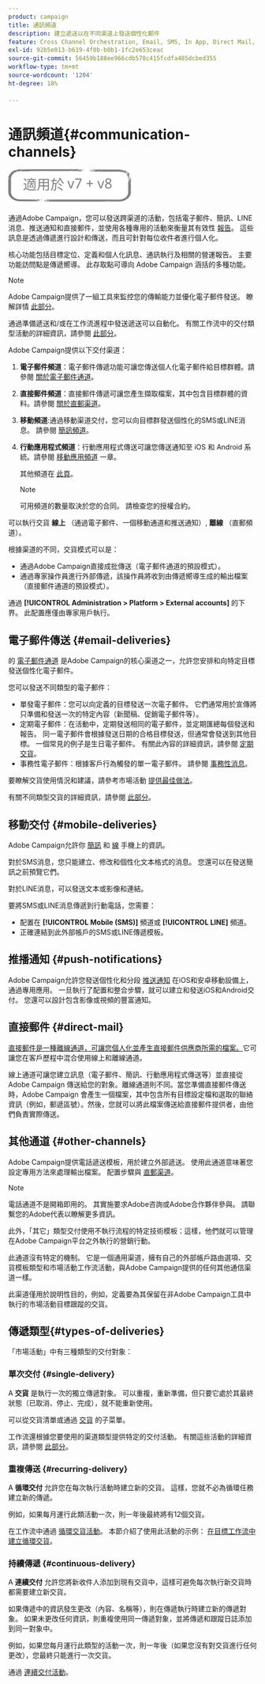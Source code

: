 ```yaml
---
product: campaign
title: 通訊頻道
description: 建立遞送以在不同渠道上發送個性化郵件
feature: Cross Channel Orchestration, Email, SMS, In App, Direct Mail, Push
exl-id: 92b5e013-b619-4f0b-b0b1-1fc2e653ceac
source-git-commit: 56459b188ee966cdb578c415fcdfa485dcbed355
workflow-type: tm+mt
source-wordcount: '1204'
ht-degree: 18%

---
```


# 通訊頻道{#communication-channels}

![](../../assets/common.svg)

通過Adobe Campaign，您可以發送跨渠道的活動，包括電子郵件、簡訊、LINE消息、推送通知和直接郵件，並使用各種專用的活動來衡量其有效性 [報告](../../reporting/using/delivery-reports.md)。 這些訊息是透過傳遞進行設計和傳送，而且可針對每位收件者進行個人化。

核心功能包括目標定位、定義和個人化訊息、通訊執行及相關的營運報告。 主要功能訪問點是傳遞嚮導。 此存取點可導向 Adobe Campaign 涵括的多種功能。

>[!NOTE]
>
>Adobe Campaign提供了一組工具來監控您的傳輸能力並優化電子郵件發送。 瞭解詳情 [此部分](about-deliverability.md)。

通過準備遞送和/或在工作流進程中發送遞送可以自動化。 有關工作流中的交付類型活動的詳細資訊，請參閱 [此部分](../../workflow/using/about-action-activities.md)。

Adobe Campaign提供以下交付渠道：

1. **電子郵件頻道**：電子郵件傳遞功能可讓您傳送個人化電子郵件給目標群體。請參閱 [關於電子郵件通道](about-email-channel.md)。
1. **直接郵件頻道**：直接郵件傳遞可讓您產生擷取檔案，其中包含目標群體的資料。請參閱 [關於直郵渠道](about-direct-mail-channel.md)。
1. **移動頻道**:通過移動渠道交付，您可以向目標群發送個性化的SMS或LINE消息。 請參閱 [簡訊頻道](sms-channel.md)。
1. **行動應用程式頻道**：行動應用程式傳送可讓您傳送通知至 iOS 和 Android 系統。請參閱 [移動應用頻道](about-mobile-app-channel.md) 一章。

   其他頻道在 [此頁](steps-about-delivery-creation-steps.md#other-channels)。

   >[!NOTE]
   >
   >可用頻道的數量取決於您的合同。 請檢查您的授權合約。

可以執行交貨 **線上** （通過電子郵件、一個移動通道和推送通知）, **離線** （直郵頻道）。

根據渠道的不同，交貨模式可以是：

* 通過Adobe Campaign直接成批傳送（電子郵件通道的預設模式）。
* 通過專家操作員進行外部傳遞，該操作員將收到由傳遞嚮導生成的輸出檔案（直接郵件通道的預設模式）。

通過 **[!UICONTROL Administration > Platform > External accounts]** 的下界。 此配置應僅由專家用戶執行。

## 電子郵件傳送 {#email-deliveries}

的 [電子郵件通道](about-email-channel.md) 是Adobe Campaign的核心渠道之一，允許您安排和向特定目標發送個性化電子郵件。

您可以發送不同類型的電子郵件：

* 單發電子郵件：您可以向定義的目標發送一次電子郵件。 它們通常用於宣傳將只準備和發送一次的特定內容（新聞稿、促銷電子郵件等）。
* 定期電子郵件：在活動中，定期發送相同的電子郵件，並定期匯總每個發送和報告。 同一電子郵件會根據發送日期的合格目標發送，但通常會發送到其他目標。 一個常見的例子是生日電子郵件。 有關此內容的詳細資訊，請參閱 [定期交貨](../../workflow/using/recurring-delivery.md)。
* 事務性電子郵件：根據客戶行為觸發的單一電子郵件。 請參閱 [事務性消息](../../message-center/using/about-transactional-messaging.md)。

要瞭解交貨使用情況和建議，請參考市場活動 [提供最佳做法](delivery-best-practices.md)。

有關不同類型交貨的詳細資訊，請參閱 [此部分](#types-of-deliveries)。

## 移動交付 {#mobile-deliveries}

Adobe Campaign允許你 [簡訊](sms-channel.md) 和 [線](line-channel.md) 手機上的資訊。

對於SMS消息，您只能建立、修改和個性化文本格式的消息。 您還可以在發送簡訊之前預覽它們。

對於LINE消息，可以發送文本或影像和連結。

要將SMS或LINE消息傳遞到行動電話，您需要：

* 配置在 **[!UICONTROL Mobile (SMS)]** 頻道或 **[!UICONTROL LINE]** 頻道。
* 正確連結到此外部帳戶的SMS或LINE傳遞模板。

## 推播通知 {#push-notifications}

Adobe Campaign允許您發送個性化和分段 [推送通知](about-mobile-app-channel.md) 在iOS和安卓移動設備上，通過專用應用。 一旦執行了配置和整合步驟，就可以建立和發送iOS和Android交付。 您還可以設計包含影像或視頻的豐富通知。

## 直接郵件 {#direct-mail}

[直接郵件是一種離線通道，可讓您個人化並產生直接郵件供應商所需的檔案。](about-direct-mail-channel.md)它可讓您在客戶歷程中混合使用線上和離線通道。

線上通道可讓您建立訊息（電子郵件、簡訊、行動應用程式傳送等）並直接從 Adobe Campaign 傳送給您的對象。離線通道則不同。當您準備直接郵件傳送時，Adobe Campaign 會產生一個檔案，其中包含所有目標設定檔和選取的聯絡資訊（例如，郵遞區號）。然後，您就可以將此檔案傳送給直接郵件提供者，由他們負責實際傳送。

## 其他通道 {#other-channels}

Adobe Campaign提供電話遞送模板，用於建立外部遞送。 使用此通道意味著您設定專用方法來處理輸出檔案。 配置步驟與 [直郵渠道](about-direct-mail-channel.md)。

>[!NOTE]
>
>電話通道不是開箱即用的。 其實施要求Adobe咨詢或Adobe合作夥伴參與。 請聯繫您的Adobe代表以瞭解更多資訊。

此外，「其它」類型交付使用不執行流程的特定技術模板：這樣，他們就可以管理在Adobe Campaign平台之外執行的營銷行動。

此通道沒有特定的機制。 它是一個通用渠道，擁有自己的外部帳戶路由選項、交貨模板類型和市場活動工作流活動，與Adobe Campaign提供的任何其他通信渠道一樣。

此渠道僅用於說明性目的，例如，定義要為其保留在非Adobe Campaign工具中執行的市場活動目標跟蹤的交貨。

## 傳遞類型{#types-of-deliveries}

「市場活動」中有三種類型的交付對象：

### 單次交付 {#single-delivery}

A **交貨** 是執行一次的獨立傳遞對象。 可以重複，重新準備，但只要它處於其最終狀態（已取消、停止、完成），就不能重新使用。

可以從交貨清單或通過 [交貨](../../workflow/using/delivery.md) 的子菜單。

工作流還根據您要使用的渠道類型提供特定的交付活動。 有關這些活動的詳細資訊，請參閱 [此部分](../../workflow/using/cross-channel-deliveries.md)。

### 重複傳送 {#recurring-delivery}

A **循環交付** 允許您在每次執行活動時建立新的交貨。 這樣，您就不必為循環任務建立新的傳遞。

例如，如果每月運行此類活動一次，則一年後最終將有12個交貨。

在工作流中通過 [循環交貨活動](../../workflow/using/recurring-delivery.md)。 本節介紹了使用此活動的示例： [在目標工作流中建立循環交貨](../../workflow/using/sending-a-birthday-email.md#creating-a-recurring-delivery-in-a-targeting-workflow)。

### 持續傳遞 {#continuous-delivery}

A **連續交付** 允許您將新收件人添加到現有交貨中，這樣可避免每次執行新交貨時都需要建立新交貨。

如果傳遞中的資訊發生更改（內容、名稱等），則在傳遞執行時建立新的傳遞對象。 如果未更改任何資訊，則重複使用同一傳遞對象，並將傳遞和跟蹤日誌添加到同一對象中。

例如，如果您每月運行此類型的活動一次，則一年後（如果您沒有對交貨進行任何更改），您最終只能進行一次交貨。

通過 [連續交付活動](../../workflow/using/continuous-delivery.md)。
